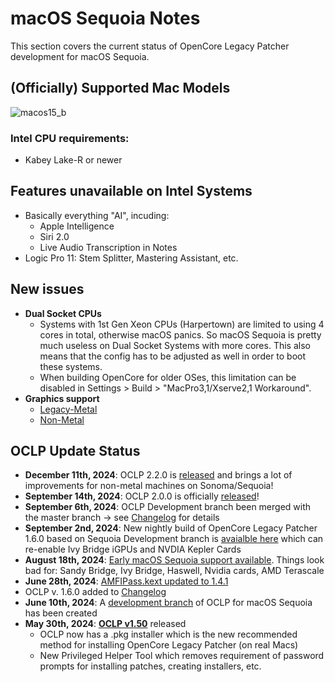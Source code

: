 # macOS Sequoia Notes
This section covers the current status of OpenCore Legacy Patcher development for macOS Sequoia.

## (Officially) Supported Mac Models

![macos15_b](https://github.com/laobamac/OC-little-zh/assets/76865553/7e741e5b-64fc-4456-ac02-37b258d68216)

### Intel CPU requirements:

-  Kabey Lake-R or newer

## Features unavailable on Intel Systems

- Basically everything "AI", incuding:
	- Apple Intelligence
	- Siri 2.0
 	- Live Audio Transcription in Notes
- Logic Pro 11: Stem Splitter, Mastering Assistant, etc.

## New issues
- **Dual Socket CPUs**
	- Systems with 1st Gen Xeon CPUs (Harpertown) are limited to using 4 cores in total, otherwise macOS panics. So macOS Sequoia is pretty much useless on Dual Socket Systems with more cores. This also means that the config has to be adjusted as well in order to boot these systems. 
 	- When building OpenCore for older OSes, this limitation can be disabled in Settings > Build > "MacPro3,1/Xserve2,1 Workaround".
- **Graphics support**
	- [Legacy-Metal](https://github.com/dortania/OpenCore-Legacy-Patcher/issues/1008)
	- [Non-Metal](https://github.com/dortania/OpenCore-Legacy-Patcher/issues/108)

## OCLP Update Status
- **December 11th, 2024**: OCLP 2.2.0 is [released](https://github.com/dortania/OpenCore-Legacy-Patcher/releases/tag/2.2.0) and brings a lot of improvements for non-metal machines on Sonoma/Sequoia!
- **September 14th, 2024**: OCLP 2.0.0 is officially [released](https://github.com/dortania/OpenCore-Legacy-Patcher/releases/tag/2.0.0)!
- **September 6th, 2024**: OCLP Development branch been merged with the master branch &rarr; see [Changelog](https://github.com/dortania/OpenCore-Legacy-Patcher/blob/main/CHANGELOG.md#200) for details
- **September 2nd, 2024**: New nightly build of OpenCore Legacy Patcher 1.6.0 based on Sequoia Development branch is [avaialble here](https://github.com/dortania/OpenCore-Legacy-Patcher/pull/1137#issuecomment-2295376562) which can re-enable Ivy Bridge iGPUs and NVDIA Kepler Cards
- **August 18th, 2024**: [Early macOS Sequoia support available](https://github.com/dortania/OpenCore-Legacy-Patcher/pull/1137#issuecomment-2295376562). Things look bad for: Sandy Bridge, Ivy Bridge, Haswell, Nvidia cards, AMD Terascale
- **June 28th, 2024**: [AMFIPass.kext updated to 1.4.1](https://github.com/dortania/OpenCore-Legacy-Patcher/blob/sequoia-development/payloads/Kexts/Acidanthera/AMFIPass-v1.4.1-RELEASE.zip)
- OCLP v. 1.6.0 added to [Changelog](https://github.com/dortania/OpenCore-Legacy-Patcher/blob/main/CHANGELOG.md#opencore-legacy-patcher-changelog)
- **June 10th, 2024**: A [development branch](https://github.com/dortania/OpenCore-Legacy-Patcher/compare/main...sequoia-development ) of OCLP for macOS Sequoia has been created
- **May 30th, 2024**: [**OCLP v1.50**](https://github.com/dortania/OpenCore-Legacy-Patcher/releases/tag/1.5.0) released
	- OCLP now has a .pkg installer which is the new recommended method for installing OpenCore Legacy Patcher (on real Macs)
	- New Privileged Helper Tool which removes requirement of password prompts for installing patches, creating installers, etc.
